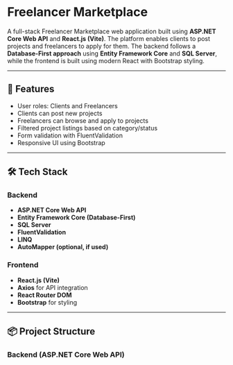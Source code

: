 # Freelancer Marketplace

A full-stack Freelancer Marketplace web application built using **ASP.NET Core Web API** and **React.js (Vite)**. The platform enables clients to post projects and freelancers to apply for them. The backend follows a **Database-First approach** using **Entity Framework Core** and **SQL Server**, while the frontend is built using modern React with Bootstrap styling.

---

## 🧩 Features

- User roles: Clients and Freelancers
- Clients can post new projects
- Freelancers can browse and apply to projects
- Filtered project listings based on category/status
- Form validation with FluentValidation
- Responsive UI using Bootstrap

---

## 🛠️ Tech Stack

### Backend
- **ASP.NET Core Web API**
- **Entity Framework Core (Database-First)**
- **SQL Server**
- **FluentValidation**
- **LINQ**
- **AutoMapper (optional, if used)**

### Frontend
- **React.js (Vite)**
- **Axios** for API integration
- **React Router DOM**
- **Bootstrap** for styling

---

## 📦 Project Structure

### Backend (ASP.NET Core Web API)
